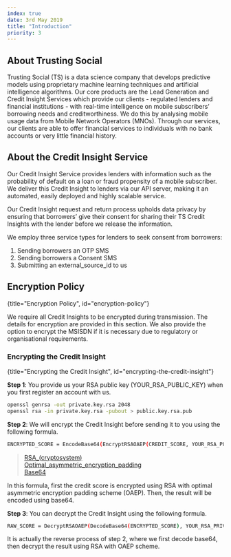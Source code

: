 ```yaml
---
index: true
date: 3rd May 2019
title: "Introduction"
priority: 3
---
```


## About Trusting Social

Trusting Social (TS) is a data science company that develops predictive models using proprietary machine learning techniques and artificial intelligence algorithms. Our core products are the Lead Generation and Credit Insight Services which provide our clients - regulated lenders and financial institutions - with real-time intelligence on mobile subscribers’ borrowing needs and creditworthiness. We do this by analysing mobile usage data from Mobile Network Operators (MNOs). Through our services, our clients are able to offer financial services to individuals with no bank accounts or very little financial history.

## About the Credit Insight Service

Our Credit Insight Service provides lenders with information such as the probability of default on a loan or fraud propensity of a mobile subscriber. We deliver this Credit Insight to lenders via our API server, making it an automated, easily deployed and highly scalable service.

Our Credit Insight request and return process upholds data privacy by ensuring that borrowers’ give their consent for sharing their TS Credit Insights with the lender before we release the information.

We employ three service types for lenders to seek consent from borrowers:

1. Sending borrowers an OTP SMS
2. Sending borrowers a Consent SMS
3. Submitting an external_source_id to us

## Encryption Policy
{title="Encryption Policy", id="encryption-policy"}

We require all Credit Insights to be encrypted during transmission. The details for encryption are provided in this section. We also provide the option to encrypt the MSISDN if it is necessary due to regulatory or organisational requirements.

### Encrypting the Credit Insight
{title="Encrypting the Credit Insight", id="encrypting-the-credit-insight"}

**Step 1**: You provide us your RSA public key (YOUR_RSA_PUBLIC_KEY) when you first register an account with us.

```bash
openssl genrsa -out private.key.rsa 2048
openssl rsa -in private.key.rsa -pubout > public.key.rsa.pub
```

**Step 2**: We will encrypt the Credit Insight before sending it to you using the following formula.

```bash
ENCRYPTED_SCORE = EncodeBase64(EncryptRSAOAEP(CREDIT_SCORE, YOUR_RSA_PUBLIC_KEY))
```

> [RSA\_(cryptosystem)](<https://en.wikipedia.org/wiki/RSA_(cryptosystem)/>)\
> [Optimal_asymmetric_encryption_padding](https://en.wikipedia.org/wiki/Optimal_asymmetric_encryption_padding)\
> [Base64](https://en.wikipedia.org/wiki/Base64)

In this formula, first the credit score is encrypted using RSA with optimal asymmetric encryption padding scheme (OAEP). Then, the result will be encoded using base64.

**Step 3**: You can decrypt the Credit Insight using the following formula.

```bash
RAW_SCORE = DecryptRSAOAEP(DecodeBase64(ENCRYPTED_SCORE), YOUR_RSA_PRIVATE_KEY)
```

It is actually the reverse process of step 2, where we first decode base64, then decrypt the result using RSA with OAEP scheme.